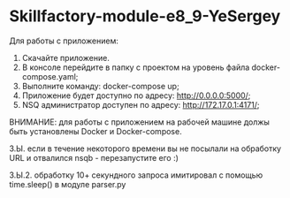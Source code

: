 # Skillfactory-module-e8_9-YeSergey
Для работы с приложением:
1. Скачайте приложение.
2. В консоле перейдите в папку с проектом на уровень файла docker-compose.yaml;
3. Выполните команду: docker-compose up;
4. Приложение будет доступно по адресу: http://0.0.0.0:5000/;
5. NSQ администратор доступен по адресу: http://172.17.0.1:4171/;

ВНИМАНИЕ: для работы с приложением на рабочей машине должы быть установлены Docker и Docker-compose.

З.Ы. если в течение некоторого времени вы не посылали на обработку URL и отвалился nsqb - перезапустите его :) 

З.Ы.2. обработку 10+ секундного запроса имитировал с помощью time.sleep() в модуле parser.py
